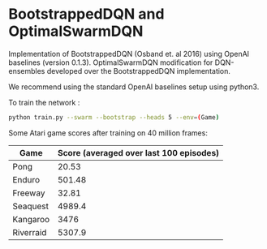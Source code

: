 # BootstrappedDQN and OptimalSwarmDQN

Implementation of BootstrappedDQN (Osband et. al 2016) using OpenAI baselines (version 0.1.3).
OptimalSwarmDQN modification for DQN-ensembles developed over the BootstrappedDQN implementation.

We recommend using the standard OpenAI baselines setup using python3.

To train the network :

```bash
python train.py --swarm --bootstrap --heads 5 --env=(Game)
```

Some Atari game scores after training on 40 million frames:

| Game | Score (averaged over last 100 episodes) |
|-------|----------------------------------------|
| Pong | 20.53 |
| Enduro | 501.48 |
| Freeway | 32.81 |
| Seaquest | 4989.4 |
| Kangaroo | 3476 |
| Riverraid | 5307.9 |
